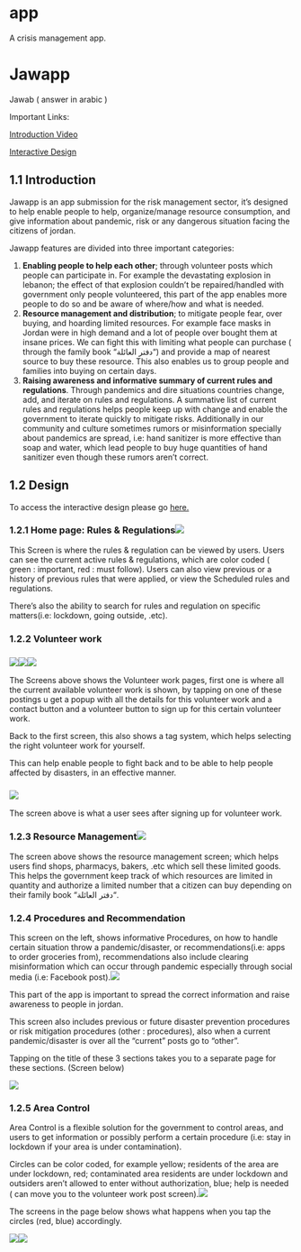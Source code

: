 # app

A crisis management app.

# Jawapp

Jawab ( answer in arabic )

Important Links:

[Introduction Video](https://www.youtube.com/watch?v=70L7ybMwZOU)

[Interactive Design](https://xd.adobe.com/view/4297ba95-004e-476d-bfd6-abdb12bbcca4-17c4/screen/97682ced-9ee1-479e-b799-ddc37e6228e9?fullscreen&hints=off)

## 1.1 Introduction

Jawapp is an app submission for the risk management sector, it’s designed to help enable people to help, organize/manage resource consumption, and give information about pandemic, risk or any dangerous situation facing the citizens of jordan.

Jawapp features are divided into three important categories:

1. **Enabling people to help each other**; through volunteer posts which people can participate in. For example the devastating explosion in lebanon; the effect of that explosion couldn’t be repaired/handled with government only people volunteered, this part of the app enables more people to do so and be aware of where/how and what is needed.
1. **Resource management and distribution**; to mitigate people fear, over buying, and hoarding limited resources. For example face masks in Jordan were in high demand and a lot of people over bought them at insane prices. We can fight this with limiting what people can purchase ( through the family book “دفتر العائلة“) and provide a map of nearest source to buy these resource. This also enables us to group people and families into buying on certain days.
1. **Raising awareness and informative summary of current rules and regulations**. Through pandemics and dire situations countries change, add, and iterate on rules and regulations. A summative list of current rules and regulations helps people keep up with change and enable the government to iterate quickly to mitigate risks. Additionally in our community and culture sometimes rumors or misinformation specially about pandemics are spread, i.e: hand sanitizer is more effective than soap and water, which lead people to buy huge quantities of hand sanitizer even though these rumors aren’t correct.

## 1.2 Design

To access the interactive design please go [here.](https://xd.adobe.com/view/4297ba95-004e-476d-bfd6-abdb12bbcca4-17c4/screen/97682ced-9ee1-479e-b799-ddc37e6228e9?fullscreen&hints=off)

### 1.2.1 Home page: Rules & Regulations![](docs/img/Aspose.Words.8a3ddf5a-f454-46f1-8a43-fb45ee8b6e19.001.png)

This Screen is where the rules & regulation can be viewed by users. Users can see the current active rules & regulations, which are color coded ( green : important, red : must follow). Users can also view previous or a history of previous rules that were applied, or view the Scheduled rules and regulations.

There’s also the ability to search for rules and regulation on specific matters(i.e: lockdown, going outside, .etc).

### 1.2.2 Volunteer work

### ![](docs/img/Aspose.Words.8a3ddf5a-f454-46f1-8a43-fb45ee8b6e19.002.png)![](docs/img/Aspose.Words.8a3ddf5a-f454-46f1-8a43-fb45ee8b6e19.003.png)![](docs/img/Aspose.Words.8a3ddf5a-f454-46f1-8a43-fb45ee8b6e19.004.png)

The Screens above shows the Volunteer work pages, first one is where all the current available volunteer work is shown, by tapping on one of these postings u get a popup with all the details for this volunteer work and a contact button and a volunteer button to sign up for this certain volunteer work.

Back to the first screen, this also shows a tag system, which helps selecting the right volunteer work for yourself.

This can help enable people to fight back and to be able to help people affected by disasters, in an effective manner.

### ![](docs/img/Aspose.Words.8a3ddf5a-f454-46f1-8a43-fb45ee8b6e19.005.png)

The screen above is what a user sees after signing up for volunteer work.

###

### 1.2.3 Resource Management![](docs/img/Aspose.Words.8a3ddf5a-f454-46f1-8a43-fb45ee8b6e19.006.png)

The screen above shows the resource management screen; which helps users find shops, pharmacys, bakers, .etc which sell these limited goods. This helps the government keep track of which resources are limited in quantity and authorize a limited number that a citizen can buy depending on their family book “دفتر العائلة“.

### 1.2.4 Procedures and Recommendation

This screen on the left, shows informative Procedures, on how to handle certain situation throw a pandemic/disaster, or recommendations(i.e: apps to order groceries from), recommendations also include clearing misinformation which can occur through pandemic especially through social media (i.e: Facebook post).![](docs/img/Aspose.Words.8a3ddf5a-f454-46f1-8a43-fb45ee8b6e19.007.png)

This part of the app is important to spread the correct information and raise awareness to people in jordan.

This screen also includes previous or future disaster prevention procedures or risk mitigation procedures (other : procedures), also when a current pandemic/disaster is over all the “current” posts go to “other”.

Tapping on the title of these 3 sections takes you to a separate page for these sections. (Screen below)

![](docs/img/Aspose.Words.8a3ddf5a-f454-46f1-8a43-fb45ee8b6e19.008.png)

### 1.2.5 Area Control

Area Control is a flexible solution for the government to control areas, and users to get information or possibly perform a certain procedure (i.e: stay in lockdown if your area is under contamination).

Circles can be color coded, for example yellow; residents of the area are under lockdown, red; contaminated area residents are under lockdown and outsiders aren’t allowed to enter without authorization, blue; help is needed ( can move you to the volunteer work post screen).![](docs/img/Aspose.Words.8a3ddf5a-f454-46f1-8a43-fb45ee8b6e19.009.png)

The screens in the page below shows what happens when you tap the circles (red, blue) accordingly.

![](docs/img/Aspose.Words.8a3ddf5a-f454-46f1-8a43-fb45ee8b6e19.010.png)![](docs/img/Aspose.Words.8a3ddf5a-f454-46f1-8a43-fb45ee8b6e19.011.png)
